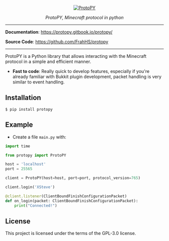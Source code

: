 
<p align="center">
  <a href="https://protopy.gitbook.io/protopy/"><img src="https://i.imgur.com/0RFOsZA.png" alt="ProtoPY"></a>
</p>
<p align="center">
    <em>ProtoPY, Minecraft protocol in python</em>
</p>

---

**Documentation**: <a href="https://protopy.gitbook.io/protopy/" target="_blank">https://protopy.gitbook.io/protopy/</a>

**Source Code**: <a href="https://github.com/FrahHS/protopy" target="_blank">https://github.com/FrahHS/protopy</a>

---

ProtoPY is a Python library that allows interacting with the Minecraft protocol in a simple and efficient manner.


* **Fast to code**: Really quick to develop features, especially if you're already familiar with Bukkit plugin development, packet handling is very similar to event handling.

## Installation

<div class="termy">

```console
$ pip install protopy
```

</div>

## Example

* Create a file `main.py` with:

```Python
import time

from protopy import ProtoPY

host = 'localhost'
port = 25565

client = ProtoPY(host=host, port=port, protocol_version=765)

client.login('XSteve')

@client.listener(ClientBoundFinishConfigurationPacket)
def on_login(packet: ClientBoundFinishConfigurationPacket):
    print("Connected!")
```

## License

This project is licensed under the terms of the GPL-3.0 license.
